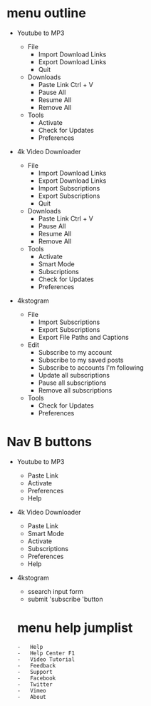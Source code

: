 # menu outline

-   Youtube to MP3

    -   File
        -   Import Download Links
        -   Export Download Links
        -   Quit
    -   Downloads
        -   Paste Link Ctrl + V
        -   Pause All
        -   Resume All
        -   Remove All
    -   Tools
        -   Activate
        -   Check for Updates
        -   Preferences

-   4k Video Downloader

    -   File
        -   Import Download Links
        -   Export Download Links
        -   Import Subscriptions
        -   Export Subscriptions
        -   Quit
    -   Downloads
        -   Paste Link Ctrl + V
        -   Pause All
        -   Resume All
        -   Remove All
    -   Tools
        -   Activate
        -   Smart Mode
        -   Subscriptions
        -   Check for Updates
        -   Preferences

-   4kstogram
    -   File
        -   Import Subscriptions
        -   Export Subscriptions
        -   Export File Paths and Captions
    -   Edit
        -   Subscribe to my account
        -   Subscribe to my saved posts
        -   Subscribe to accounts I'm following
        -   Update all subscriptions
        -   Pause all subscriptions
        -   Remove all subscriptions
    -   Tools
        -   Check for Updates
        -   Preferences

# Nav B buttons

-   Youtube to MP3
    -   Paste Link
    -   Activate
    -   Preferences
    -   Help
-   4k Video Downloader
    -   Paste Link
    -   Smart Mode
    -   Activate
    -   Subscriptions
    -   Preferences
    -   Help
-   4kstogram

    -   ssearch input form
    -   submit 'subscribe 'button

    # menu help jumplist

        -   Help
        -   Help Center F1
        -   Video Tutorial
        -   Feedback
        -   Support
        -   Facebook
        -   Twitter
        -   Vimeo
        -   About
